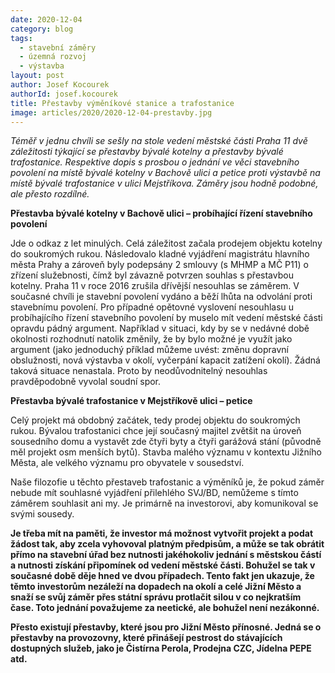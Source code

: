```yaml
---
date: 2020-12-04
category: blog
tags: 
  - stavební záměry
  - územná rozvoj
  - výstavba
layout: post
author: Josef Kocourek
authorId: josef.kocourek
title: Přestavby výměníkové stanice a trafostanice
image: articles/2020/2020-12-04-prestavby.jpg
---
```


*Téměř v jednu chvíli se sešly na stole vedení městské části Praha 11 dvě záležitosti týkající se přestavby bývalé kotelny a přestavby bývalé trafostanice. Respektive dopis s prosbou o jednání ve věci stavebního povolení na místě bývalé kotelny v Bachově ulici a petice proti výstavbě na místě bývalé trafostanice v ulici Mejstříkova. Záměry jsou hodně podobné, ale přesto rozdílné.*
 
**Přestavba bývalé kotelny v Bachově  ulici – probíhající řízení stavebního povolení**

Jde o odkaz z let minulých. Celá záležitost začala prodejem objektu kotelny do soukromých rukou. Následovalo kladné vyjádření magistrátu hlavního města Prahy a  zároveň byly podepsány 2 smlouvy (s MHMP a MČ P11) o zřízení služebnosti, čímž byl závazně potvrzen souhlas s přestavbou kotelny. Praha 11 v roce 2016 zrušila dřívější nesouhlas se záměrem. V současné chvíli je stavební povolení vydáno a běží lhůta na odvolání proti stavebnímu povolení. Pro případné opětovné vyslovení nesouhlasu u probíhajícího řízení stavebního povolení by muselo mít vedení městské části opravdu pádný argument. Například v situaci, kdy by se v nedávné době okolnosti rozhodnutí natolik změnily, že by bylo možné je využít jako argument (jako jednoduchý příklad můžeme uvést: změnu dopravní obslužnosti, nová výstavba v okolí, vyčerpání kapacit zatížení okolí). Žádná taková situace nenastala. Proto by neodůvodnitelný nesouhlas pravděpodobně vyvolal soudní spor.

**Přestavba bývalé trafostanice v Mejstříkově ulici – petice**

Celý projekt má obdobný začátek, tedy prodej objektu do soukromých rukou. Bývalou trafostanici chce její současný majitel zvětšit na úroveň sousedního domu a vystavět zde čtyři byty a čtyři garážová stání (původně měl projekt osm menších bytů). Stavba malého významu v kontextu Jižního Města, ale velkého významu pro obyvatele v sousedství. 

Naše filozofie u těchto přestaveb trafostanic a výměníků je, že pokud záměr nebude mít souhlasné vyjádření přilehlého SVJ/BD, nemůžeme s tímto záměrem souhlasit ani my. Je primárně na investorovi, aby komunikoval se svými sousedy.



**Je třeba mít na paměti, že investor má možnost vytvořit projekt a podat žádost tak, aby zcela  vyhovoval platným předpisům, a může se tak obrátit přímo na stavební úřad bez nutnosti jakéhokoliv jednání s městskou částí a nutnosti získání připomínek od vedení městské části. Bohužel se tak v současné době děje hned ve dvou případech. Tento fakt jen ukazuje, že těmto investorům nezáleží na dopadech na okolí a celé Jižní Město a snaží se svůj záměr přes státní správu protlačit silou v co nejkratším čase. Toto jednání považujeme za neetické, ale bohužel není nezákonné.**

**Přesto existují přestavby, které jsou pro Jižní Město přínosné. Jedná se o přestavby na provozovny, které přinášejí pestrost do stávajících dostupných služeb, jako je Čistírna Perola, Prodejna CZC, Jídelna PEPE atd.**
